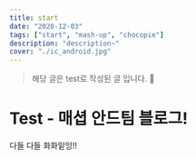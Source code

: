 ```yaml
---
title: start
date: "2020-12-03"
tags: ["start", "mash-up", "chocopie"]
description: "description~"
cover: "./ic_android.jpg"
---
```


> 해당 글은 test로 작성된 글 입니다. 🙏

# Test - 매셥 안드팀 블로그!

다들 다들 화화잍잉!!
